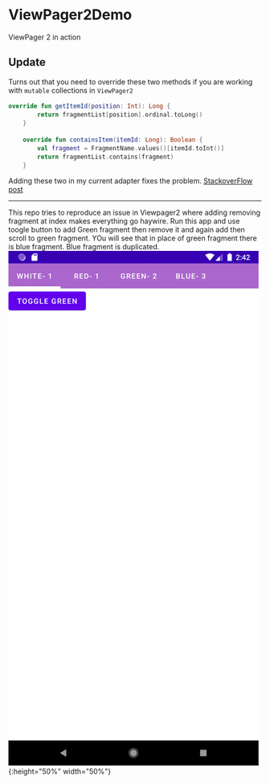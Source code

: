 # ViewPager2Demo
ViewPager 2 in action

## Update
Turns out that you need to override these two methods if you are working with `mutable` collections in `ViewPager2`

```kotlin
override fun getItemId(position: Int): Long {
        return fragmentList[position].ordinal.toLong()
    }

    override fun containsItem(itemId: Long): Boolean {
        val fragment = FragmentName.values()[itemId.toInt()]
        return fragmentList.contains(fragment)
    }
```
Adding these two in my current adapter fixes the problem. [StackoverFlow post](https://stackoverflow.com/questions/61406176/viewpager2-not-able-to-dynamically-add-remove-fragment/61452721#61452721)

--------------------------------------------------------

This repo tries to reproduce an issue in Viewpager2 where adding removing fragment at index makes everything go haywire.
Run this app and use toogle button to add Green fragment then remove it and again add then scroll to green fragment.
YOu will see that in place of green fragment there is blue fragment. Blue fragment is duplicated.
![Screenshot](Screenshot.png){:height="50%" width="50%"}